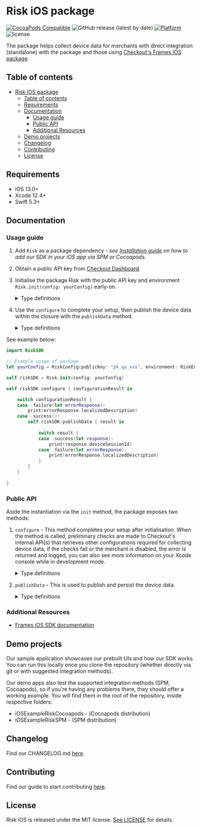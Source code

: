 #  Risk iOS package
[![CocoaPods Compatible](https://img.shields.io/cocoapods/v/Risk.svg)](https://img.shields.io/cocoapods/v/Risk)
![GitHub release (latest by date)](https://img.shields.io/github/v/release/checkout/checkout-risk-sdk-ios?label=spm)
[![Platform](https://img.shields.io/cocoapods/p/Risk.svg?style=flat)]()
![license](https://img.shields.io/github/license/checkout/checkout-risk-sdk-ios.svg)

The package helps collect device data for merchants with direct integration (standalone) with the package and those using [Checkout's Frames iOS package](https://github.com/checkout/frames-ios).

## Table of contents
- [Risk iOS package](#risk-ios-package)
  - [Table of contents](#table-of-contents)
  - [Requirements](#requirements)
  - [Documentation](#documentation)
    - [Usage guide](#usage-guide)
    - [Public API](#public-api)
    - [Additional Resources](#additional-resources)
  - [Demo projects](#demo-projects)
  - [Changelog](#changelog)
  - [Contributing](#contributing)
  - [License](#license)


## Requirements
- iOS 13.0+
- Xcode 12.4+
- Swift 5.3+

## Documentation
### Usage guide
  1. Add `Risk` as a package dependency - _see [Installation guide](https://github.com/checkout/checkout-risk-sdk-ios/blob/main/.github/partial-readmes/Installation.md) on how to add our SDK in your iOS app via SPM or Cocoapods._
  2. Obtain a public API key from [Checkout Dashboard](https://dashboard.checkout.com/developers/keys).
  3. Initialise the package Risk with the public API key and environment `Risk.init(config: yourConfig)` early-on.
        <details>
        <summary>Type definitions</summary>

        ```swift
        public struct RiskConfig {
            let publicKey: String
            let environment: RiskEnvironment
            let framesMode: Bool
            
            public init(publicKey: String, environment: RiskEnvironment, framesMode: Bool = false) {
                self.publicKey = publicKey
                self.environment = environment
                self.framesMode = framesMode
            }
        }

        public enum RiskEnvironment {
            case qa
            case sandbox
            case production
        }
        ```
        </details>
  4. Use the `configure` to complete your setup, then publish the device data within the closure with the `publishData` method. 

        <details>
        <summary>Type definitions</summary>

        ```swift
        public struct PublishRiskData {
            public let deviceSessionId: String
        }

        public enum RiskError: LocalizedError, Equatable {
            case configuration(Configuration)
            case publish(Publish)
        }

        public enum RiskError {
            case configuration(Configuration)
            case publish(Publish)
        }

        public extension RiskError {
            enum Configuration: LocalizedError {
                case integrationDisabled
                case couldNotRetrieveConfiguration
                
                public var errorDescription: String? {
                    switch self {
                    case .integrationDisabled:
                        return "Integration disabled"
                        
                    case .couldNotRetrieveConfiguration:
                        return "Error retrieving configuration"
                    }
                }
            }
            
            enum Publish: LocalizedError {
                case couldNotPublishRiskData
                case couldNotPersisRiskData
                case fingerprintServiceIsNotConfigured
                
                public var errorDescription: String? {
                    switch self {
                    case .couldNotPublishRiskData:
                        return "Error publishing risk data"
                        
                    case .couldNotPersisRiskData:
                        return "Error persisting risk data"
                        
                    case .fingerprintServiceIsNotConfigured:
                        return "Fingerprint service is not configured. Please call configure() method first."
                    }
                }
            }
        }
        ```
        </details>

See example below:
```swift
import RiskSDK

// Example usage of package
let yourConfig = RiskConfig(publicKey: "pk_qa_xxx", environment: RiskEnvironment.qa)

self.riskSDK = Risk.init(config: yourConfig)  

self.riskSDK.configure { configurationResult in

	switch configurationResult {
	case .failure(let errorResponse):
		print(errorResponse.localizedDescription)
	case .success():
		self.riskSDK.publishData { result in
			
			switch result {
			case .success(let response):
				print(response.deviceSessionId)
			case .failure(let errorResponse):
				print(errorResponse.localizedDescription)
			}
		}
	}
	
}   
 ```

### Public API
Aside the instantiation via the `init` method, the package exposes two methods:
1. `configure` - This method completes your setup after initialisation. When the method is called, preliminary checks are made to Checkout's internal API(s) that retrieves other configurations required for collecting device data, if the checks fail or the merchant is disabled, the error is returned and logged, you can also see more information on your Xcode console while in development mode.
    <details>
    <summary>Type definitions</summary>

    ```swift
    public func configure(completion: @escaping (Result<Void, RiskError.Configuration>) -> Void) {
        ...
    }
    ```
    </details>


2. `publishData` - This is used to publish and persist the device data.

    <details>
    <summary>Type definitions</summary>

    ```swift
    public func publishData (cardToken: String? = nil, completion: @escaping (Result<PublishRiskData, RiskError.Publish>) -> Void) {
            ...
    }
    ```
    </details>


### Additional Resources
<!-- TODO: Add website documentation link here - [Risk iOS SDK documentation](https://docs.checkout.com/risk/overview) -->
- [Frames iOS SDK documentation](https://www.checkout.com/docs/developer-resources/sdks/frames-ios-sdk)

## Demo projects
Our sample application showcases our prebuilt UIs and how our SDK works. You can run this locally once you clone the repository (whether directly via git or with suggested integration methods).

Our demo apps also test the supported integration methods (SPM, Cocoapods), so if you're having any problems there, they should offer a working example. You will find them in the root of the repository, inside respective folders:
- iOSExampleRiskCocoapods - (Cocoapods distribution)
- iOSExampleRiskSPM - (SPM distribution)
 
## Changelog
Find our CHANGELOG.md [here](https://github.com/checkout/checkout-risk-sdk-ios/blob/main/.github/CHANGELOG.md).

## Contributing
Find our guide to start contributing [here](https://github.com/checkout/checkout-risk-sdk-ios/blob/main/.github/CONTRIBUTING.md).

## License
Risk iOS is released under the MIT license. [See LICENSE](https://github.com/checkout/checkout-risk-sdk-ios/blob/main/LICENSE) for details.
